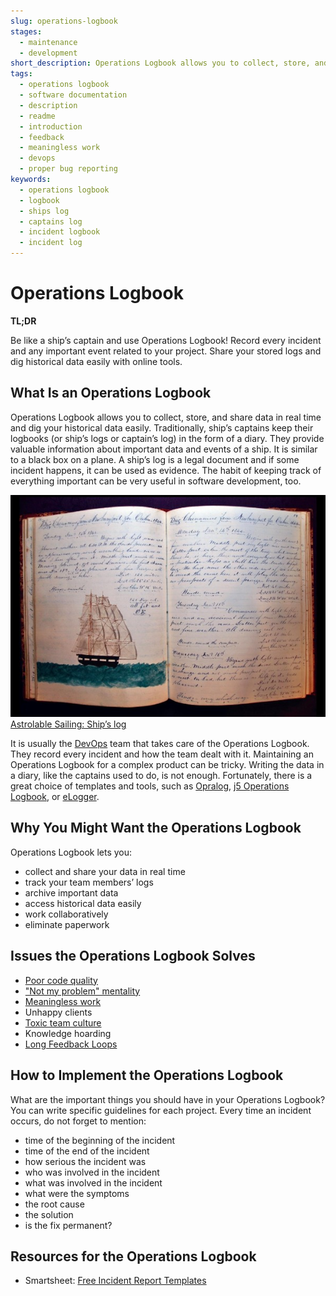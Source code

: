 ```yaml
---
slug: operations-logbook
stages:
  - maintenance
  - development
short_description: Operations Logbook allows you to collect, store, and share data in real time and dig your historical data easily. Record every incident and every important event related to your project.
tags:
  - operations logbook
  - software documentation
  - description
  - readme
  - introduction
  - feedback
  - meaningless work
  - devops
  - proper bug reporting
keywords:
  - operations logbook
  - logbook
  - ships log
  - captains log
  - incident logbook
  - incident log
---
```


# Operations Logbook

**TL;DR**

Be like a ship’s captain and use Operations Logbook! Record every incident and any important event related to your project. Share your stored logs and dig historical data easily with online tools.

## What Is an Operations Logbook

Operations Logbook allows you to collect, store, and share data in real time and dig your historical data easily. Traditionally, ship’s captains keep their logbooks (or ship’s logs or captain’s log) in the form of a diary. They provide valuable information about important data and events of a ship. It is similar to a black box on a plane. A ship’s log is a legal document and if some incident happens, it can be used as evidence. The habit of keeping track of everything important can be very useful in software development, too.

![Ships Log](/files/ship_log.jpg)  
[Astrolable Sailing: Ship’s log](https://astrolabesailing.com/2014/03/07/ships-log/)

It is usually the [DevOps](/practices/devops) team that takes care of the Operations Logbook. They record every incident and how the team dealt with it. Maintaining an Operations Logbook for a complex product can be tricky. Writing the data in a diary, like the captains used to do, is not enough. Fortunately, there is a great choice of templates and tools, such as [Opralog](http://www.infotechnics.com/products/opralog-operations-logbook-software/), [j5 Operations Logbook](https://www.j5int.com/j5-applications-operations-management-software/j5-operations-applications/j5-operations-logbook/), or [eLogger](https://www.elogger.com/).

## Why You Might Want the Operations Logbook

Operations Logbook lets you:

- collect and share your data in real time
- track your team members’ logs
- archive important data
- access historical data easily
- work collaboratively
- eliminate paperwork

## Issues the Operations Logbook Solves

- [Poor code quality](/problems/poor-code-quality)
- ["Not my problem" mentality](/problems/not-my-problem-mentality)
- [Meaningless work](/problems/meaningless-work)
- Unhappy clients
- [Toxic team culture](/problems/toxic-team-culture)
- Knowledge hoarding
- [Long Feedback Loops](/problems/long-feedback-loops)

## How to Implement the Operations Logbook

What are the important things you should have in your Operations Logbook? You can write specific guidelines for each project. Every time an incident occurs, do not forget to mention:

- time of the beginning of the incident
- time of the end of the incident
- how serious the incident was
- who was involved in the incident
- what was involved in the incident
- what were the symptoms
- the root cause
- the solution
- is the fix permanent?

## Resources for the Operations Logbook

- Smartsheet: [Free Incident Report Templates](https://www.smartsheet.com/free-incident-report-templates)
